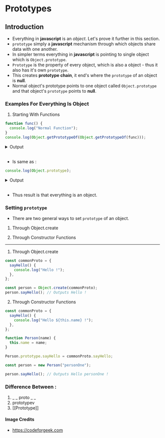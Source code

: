 # Prototypes

## Introduction

- Everything in **javascript** is an <i>object</i>. Let's prove it further in this section.
- `prototype` simply a **javascript** mechanism through which objects share data with one another.
- In simpler terms everything in **javascript** is pointing to single object which is `Object.prototype`.
- `Prototype` is the property of every object, which is also a object - thus it also has it's own `prototype`.
- This creates **prototype chain**, it end's where the `prototype` of an object is **null**.
- Normal object's prototype points to one object called `Object.prototype` and that object's `prototype` points to **null**.

### Examples For Everything Is Object

1. Starting With Functions

```javascript
function func() {
  console.log("Normal Function");
}
console.log(Object.getPrototypeOf(Object.getPrototypeOf(func)));
```

<details><summary>Output</summary>

![Object.prototype](https://codeforgeek.com/wp-content/uploads/2023/02/Object-prototype-constructor.jpg)

</details>
<br />

- Is same as :

```javascript
console.log(Object.prototype);
```

<details><summary>Output</summary>

![Object.prototype](https://codeforgeek.com/wp-content/uploads/2023/02/Object-prototype-constructor.jpg)

</details>
<br />

- Thus result is that everything is an object.

### Setting `prototype`

- There are two general ways to set `prototype` of an object.

1. Through Object.create

2. Through Constructor Functions

---

1. Through Object.create

```javascript
const commonProto = {
  sayHello() {
    console.log("Hello !");
  },
};

const person = Object.create(commonProto);
person.sayHello(); // Outputs Hello !
```

2. Through Constructor Functions

```javascript
const commonProto = {
  sayHello() {
    console.log("Hello ${this.name} !");
  },
};

function Person(name) {
  this.name = name;
}

Person.prototype.sayHello = commonProto.sayHello;

const person = new Person("personOne");

person.sayHello(); // Outputs Hello personOne !
```

### Difference Between :

1. \_ _ proto _ \_
2. prototypev
3. [[Prototype]]

#### Image Credits

- https://codeforgeek.com
